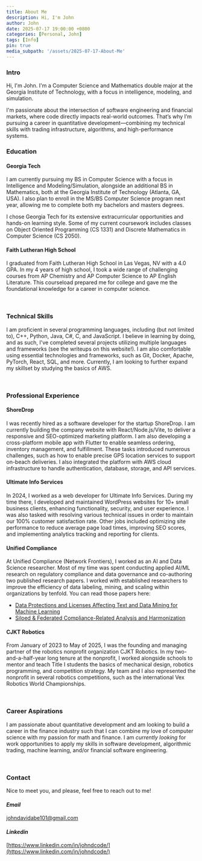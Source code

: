 ```yaml
---
title: About Me
description: Hi, I'm John
author: John
date: 2025-07-17 19:00:00 +0800
categories: [Personal, John]
tags: [Info]
pin: true
media_subpath: '/assets/2025-07-17-About-Me'
---
```



### Intro

Hi, I'm John. I'm a Computer Science and Mathematics double major at the Georgia Institute of Technology, with a focus in intelligence, modeling, and simulation.

I'm passionate about the intersection of software engineering and financial markets, where code directly impacts real-world outcomes. That’s why I’m pursuing a career in quantitative development—combining my technical skills with trading infrastructure, algorithms, and high-performance systems.

### Education

#### Georgia Tech

I am currently pursuing my BS in Computer Science with a focus in Intelligence and Modeling/Simulation, alongside an additional BS in Mathematics, both at the Georgia Institute of Technology (Atlanta, GA, USA). I also plan to enroll in the MS/BS Computer Science program next year, allowing me to complete both my bachelors and masters degrees.

I chose Georgia Tech for its extensive extracurricular opportunities and hands-on learning style. Some of my current coursework includes classes on Object Oriented Programming (CS 1331) and Discrete Mathematics in Computer Science (CS 2050).

#### Faith Lutheran High School

I graduated from Faith Lutheran High School in Las Vegas, NV with a 4.0 GPA. In my 4 years of high school, I took a wide range of challenging courses from AP Chemistry and AP Computer Science to AP English Literature. This courseload prepared me for college and gave me the foundational knowledge for a career in computer science.

<br />

### Technical Skills

I am proficient in several programming languages, including (but not limited to), C++, Python, Java, C#, C, and JavaScript. I believe in learning by doing, and as such, I've completed several projects utilizing multiple languages and frameworks (see the writeups on this website!). I am also comfortable using essential technologies and frameworks, such as Git, Docker, Apache, PyTorch, React, SQL, and more. Currently, I am looking to further expand my skillset by studying the basics of AWS. 

<br />

### Professional Experience

#### ShoreDrop

I was recently hired as a software developer for the startup ShoreDrop. I am currently building the company website with React/Node.js/Vite, to deliver a responsive and SEO-optimized marketing platform. I am also developing a cross-platform mobile app with Flutter to enable seamless ordering, inventory management, and fulfillment. These tasks introduced numerous challenges, such as how to enable precise GPS location services to support on-beach deliveries. I also integrated the platform with AWS cloud infrastructure to handle authentication, database, storage, and API services.

#### Ultimate Info Services

In 2024, I worked as a web developer for Ultimate Info Services. During my time there, I developed and maintained WordPress websites for 10+ small business clients, enhancing functionality, security, and user experience. I was also tasked with resolving various technical issues in order to maintain our 100% customer satisfaction rate. Other jobs included optimizing site performance to reduce average page load times, improving SEO scores, and implementing analytics tracking and reporting for clients.

#### Unified Compliance

At Unified Compliance (Network Frontiers), I worked as an AI and Data Science researcher. Most of my time was spent conducting applied AI/ML research on regulatory compliance and data governance and co-authoring two published research papers. I worked with established researchers to improve the efficiency of data labeling, mining, and scaling within organizations by tenfold. You can read those papers here:

- [Data Protections and Licenses Affecting Text and Data Mining for Machine Learning](https://www.researchgate.net/publication/361732919_Data_Protections_and_Licenses_Affecting_Text_and_Data_Mining_for_Machine_Learning)
- [Siloed & Federated Compliance-Related Analysis and Harmonization](https://www.researchgate.net/publication/380596389_Siloed_Federated_Compliance-Related_Analysis_and_Harmonization)

#### CJKT Robotics

From January of 2023 to May of 2025, I was the founding and managing partner of the robotics nonprofit organization CJKT Robotics. In my two-and-a-half-year long tenure at the nonprofit, I worked alongside schools to mentor and teach Title I students the basics of mechanical design, robotics programming, and competition strategy. My team and I also represented the nonprofit in several robotics competitions, such as the international Vex Robotics World Championships.

<br />

### Career Aspirations

I am passionate about quantitative development and am looking to build a career in the finance industry such that I can combine my love of computer science with my passion for math and finance. I am *currently looking* for work opportunities to apply my skills in software development, algorithmic trading, machine learning, and/or financial software engineering.

<br />

### Contact

Nice to meet you, and please, feel free to reach out to me!

#### *Email*
johndavidabe101@gmail.com
#### *Linkedin*
[https://www.linkedin.com/in/johndcode/](https://www.linkedin.com/in/johndcode/)
